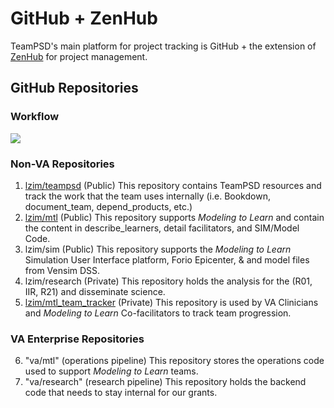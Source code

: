 # GitHub + ZenHub

TeamPSD's main platform for project tracking is GitHub + the extension of [ZenHub](https://chrome.google.com/webstore/detail/zenhub-for-github/ogcgkffhplmphkaahpmffcafajaocjbd?hl=en-US) for project management.

## GitHub Repositories

### Workflow

![ ](https://user-images.githubusercontent.com/59668647/88051957-5d172500-cb0e-11ea-9e8a-d343e293d6d3.png)

### Non-VA Repositories

1. [lzim/teampsd](https://mtl.how/teampsd) (Public) This repository contains TeamPSD resources and track the work that the team uses internally (i.e. Bookdown, document_team, depend_products, etc.)
2. [lzim/mtl](https://mtl.how/) (Public) This repository supports *Modeling to Learn* and contain the content in describe_learners, detail facilitators, and SIM/Model Code.
3. lzim/sim (Public) This repository supports the *Modeling to Learn* Simulation User Interface platform, Forio Epicenter, & and model files from Vensim DSS.
4. lzim/research (Private) This repository holds the analysis for the (R01, IIR, R21) and disseminate science.
5. [lzim/mtl_team_tracker](https://mtl.how/mtl_team_tracker) (Private) This repository is used by VA Clinicians and *Modeling to Learn* Co-facilitators to track team progression.

### VA Enterprise Repositories

6. "va/mtl" (operations pipeline) This repository stores the operations code used to support *Modeling to Learn* teams.
7. "va/research" (research pipeline) This repository holds the backend code that needs to stay internal for our grants.
